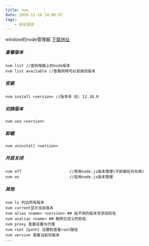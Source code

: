 ```yaml
---
title: nvm
date: 2016-12-10 14:00:57
tags: 
    - 标记语言
---
```

window的node管理器
[下载地址](https://github.com/coreybutler/nvm-windows/releases/tag/1.1.7)

##### 查看版本

```shell
nvm list //查找电脑上的node版本
nvm list available //查看网络可以安装的版本
```

##### 安装

```shell
nvm install <version> //版本号 如: 12.10.0
```

##### 切换版本

```shell
nvm use <version>
```

##### 卸载

```shell
nvm uninstall <version>
```



##### 开启关闭

```shell
nvm off                     //禁用node.js版本管理(不卸载任何东西)
nvm on                      //启用node.js版本管理
```

##### 其他

```shell
nvm ls 列出所有版本
nvm current显示当前版本
nvm alias <name> <version> ## 给不同的版本号添加别名
nvm unalias <name> ## 删除已定义的别名
nvm proxy 查看设置与代理
nvm root [path] 设置和查看root路径
nvm version 查看当前的版本
...
```



